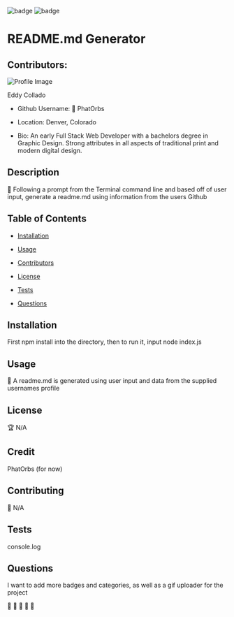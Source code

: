 
  

  ![badge](https://img.shields.io/badge/Generated%20By%3A-README.MD%20Generator-brightgreen)
  ![badge](https://img.shields.io/badge/build-passing-blueviolet)
  

  # README.md Generator

  ## Contributors:

  ![Profile Image](https://avatars3.githubusercontent.com/u/55727894?v=4)

  Eddy Collado

  * Github Username: :pizza: PhatOrbs

  * Location: Denver, Colorado

  * Bio: An early Full Stack Web Developer with a bachelors degree in Graphic Design. Strong attributes in all aspects of traditional print and modern digital design.

  ## Description 

  :cake: Following a prompt from the Terminal command line and based off of user input, generate a readme.md using information from the users Github

  ## Table of Contents 

  * [Installation](#installation) 

  * [Usage](#usage) 

  * [Contributors](#contributors) 

  * [License](#license) 

  * [Tests](#tests) 

  * [Questions](#questions) 

  ## Installation 

  First npm install into the directory, then to run it, input node index.js 

  ## Usage 

  :bacon: A readme.md is generated using user input and data from the supplied usernames profile 

  ## License 

  :trophy: N/A 

  ## Credit 

  PhatOrbs (for now) 

  ## Contributing 

  :scorpion: N/A 

  ## Tests 

  console.log 

  ## Questions 

  I want to add more badges and categories, as well as a gif uploader for the project 

  :key: :key: :key: :key: :key: 

